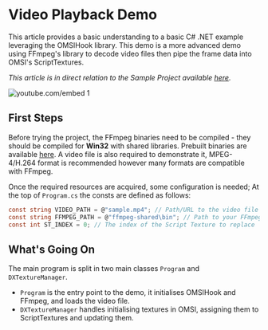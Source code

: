 # Video Playback Demo

This article provides a basic understanding to a basic C# .NET example leveraging the OMSIHook library. This demo is a more advanced 
demo using FFmpeg's library to decode video files then pipe the frame data into OMSI's ScriptTextures.

_This article is in direct relation to the Sample Project available [here](https://github.com/space928/Omsi-Extensions/tree/main/_OmsiHookExamples/VideoDemo)._

![youtube.com/embed 1](https://www.youtube.com/embed/61sMzpSCn0M)

## First Steps
Before trying the project, the FFmpeg binaries need to be compiled - they should be compiled for **Win32** with shared libraries. 
Prebuilt binaries are available [here](https://rwijnsma.home.xs4all.nl/files/ffmpeg/). A video file is also required to 
demonstrate it, MPEG-4/H.264 format is recommended however many formats are compatible with FFmpeg.

Once the required resources are acquired, some configuration is needed; At the top of `Program.cs` the consts are defined as follows:
```cs
const string VIDEO_PATH = @"sample.mp4"; // Path/URL to the video file
const string FFMPEG_PATH = @"ffmpeg-shared\bin"; // Path to your FFmpeg binaries
const int ST_INDEX = 0; // The index of the Script Texture to replace
```

## What's Going On
The main program is split in two main classes `Program` and `DXTextureManager`.
 - `Program` is the entry point to the demo, it initialises OMSIHook and FFmpeg, and loads the video file.
 - `DXTextureManager` handles initialising textures in OMSI, assigning them to ScriptTextures and updating them.

